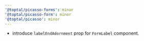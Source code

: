 ```yaml
---
'@toptal/picasso-forms': minor
'@toptal/picasso-form': minor
'@toptal/picasso': minor
---
```


- introduce `labelEndAdornment` prop for `FormLabel` component.
